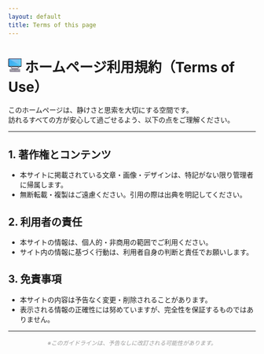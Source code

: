```yaml
---
layout: default
title: Terms of this page
---
```


# <img width="27px" style="padding-bottom: 1px;" src="../assets/images/PC_icon.png"> ホームページ利用規約（Terms of Use）

このホームページは、静けさと思索を大切にする空間です。  
訪れるすべての方が安心して過ごせるよう、以下の点をご理解ください。

---

## 1. 著作権とコンテンツ
- 本サイトに掲載されている文章・画像・デザインは、特記がない限り管理者に帰属します。  
- 無断転載・複製はご遠慮ください。引用の際は出典を明記してください。

## 2. 利用者の責任
- 本サイトの情報は、個人的・非商用の範囲でご利用ください。  
- サイト内の情報に基づく行動は、利用者自身の判断と責任でお願いします。

## 3. 免責事項
- 本サイトの内容は予告なく変更・削除されることがあります。  
- 表示される情報の正確性には努めていますが、完全性を保証するものではありません。

---

<div align="center">
    <small><span style="color: #999999;"><em>※このガイドラインは、予告なしに改訂される可能性があります。</em></span></small>
</div>